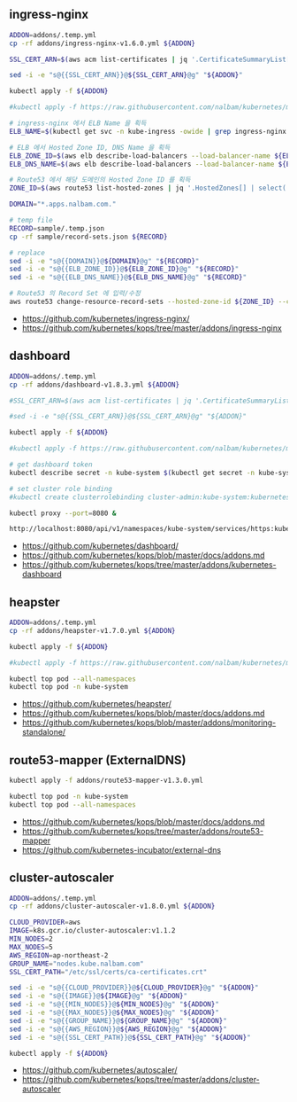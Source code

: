 ## ingress-nginx
```bash
ADDON=addons/.temp.yml
cp -rf addons/ingress-nginx-v1.6.0.yml ${ADDON}

SSL_CERT_ARN=$(aws acm list-certificates | jq '.CertificateSummaryList[] | select(.DomainName=="*.apps.nalbam.com")' | grep CertificateArn | cut -d'"' -f4)

sed -i -e "s@{{SSL_CERT_ARN}}@${SSL_CERT_ARN}@g" "${ADDON}"

kubectl apply -f ${ADDON}

#kubectl apply -f https://raw.githubusercontent.com/nalbam/kubernetes/master/addons/ingress-nginx-v1.6.0.yml

# ingress-nginx 에서 ELB Name 을 획득
ELB_NAME=$(kubectl get svc -n kube-ingress -owide | grep ingress-nginx | grep LoadBalancer | awk '{print $4}' | cut -d'-' -f1)

# ELB 에서 Hosted Zone ID, DNS Name 을 획득
ELB_ZONE_ID=$(aws elb describe-load-balancers --load-balancer-name ${ELB_NAME} | grep CanonicalHostedZoneNameID | cut -d'"' -f4)
ELB_DNS_NAME=$(aws elb describe-load-balancers --load-balancer-name ${ELB_NAME} | grep '"DNSName"' | cut -d'"' -f4)

# Route53 에서 해당 도메인의 Hosted Zone ID 를 획득
ZONE_ID=$(aws route53 list-hosted-zones | jq '.HostedZones[] | select(.Name=="nalbam.com.")' | grep '"Id"' | cut -d'"' -f4 | cut -d'/' -f3)

DOMAIN="*.apps.nalbam.com."

# temp file
RECORD=sample/.temp.json
cp -rf sample/record-sets.json ${RECORD}

# replace
sed -i -e "s@{{DOMAIN}}@${DOMAIN}@g" "${RECORD}"
sed -i -e "s@{{ELB_ZONE_ID}}@${ELB_ZONE_ID}@g" "${RECORD}"
sed -i -e "s@{{ELB_DNS_NAME}}@${ELB_DNS_NAME}@g" "${RECORD}"

# Route53 의 Record Set 에 입력/수정
aws route53 change-resource-record-sets --hosted-zone-id ${ZONE_ID} --change-batch file://./${RECORD}
```
* https://github.com/kubernetes/ingress-nginx/
* https://github.com/kubernetes/kops/tree/master/addons/ingress-nginx

## dashboard
```bash
ADDON=addons/.temp.yml
cp -rf addons/dashboard-v1.8.3.yml ${ADDON}

#SSL_CERT_ARN=$(aws acm list-certificates | jq '.CertificateSummaryList[] | select(.DomainName=="nalbam.com")' | grep CertificateArn | cut -d'"' -f4)

#sed -i -e "s@{{SSL_CERT_ARN}}@${SSL_CERT_ARN}@g" "${ADDON}"

kubectl apply -f ${ADDON}

#kubectl apply -f https://raw.githubusercontent.com/nalbam/kubernetes/master/addons/dashboard-v1.8.3.yml

# get dashboard token
kubectl describe secret -n kube-system $(kubectl get secret -n kube-system | grep kubernetes-dashboard-token | awk '{print $1}')

# set cluster role binding
#kubectl create clusterrolebinding cluster-admin:kube-system:kubernetes-dashboard --clusterrole=cluster-admin --serviceaccount=kube-system:kubernetes-dashboard

kubectl proxy --port=8080 &

http://localhost:8080/api/v1/namespaces/kube-system/services/https:kubernetes-dashboard:/proxy/
```
* https://github.com/kubernetes/dashboard/
* https://github.com/kubernetes/kops/blob/master/docs/addons.md
* https://github.com/kubernetes/kops/tree/master/addons/kubernetes-dashboard

## heapster
```bash
ADDON=addons/.temp.yml
cp -rf addons/heapster-v1.7.0.yml ${ADDON}

kubectl apply -f ${ADDON}

#kubectl apply -f https://raw.githubusercontent.com/nalbam/kubernetes/master/addons/heapster-v1.7.0.yml

kubectl top pod --all-namespaces
kubectl top pod -n kube-system
```
* https://github.com/kubernetes/heapster/
* https://github.com/kubernetes/kops/blob/master/docs/addons.md
* https://github.com/kubernetes/kops/blob/master/addons/monitoring-standalone/

## route53-mapper (ExternalDNS)
```bash
kubectl apply -f addons/route53-mapper-v1.3.0.yml

kubectl top pod -n kube-system
kubectl top pod --all-namespaces
```
* https://github.com/kubernetes/kops/blob/master/docs/addons.md
* https://github.com/kubernetes/kops/tree/master/addons/route53-mapper
* https://github.com/kubernetes-incubator/external-dns

## cluster-autoscaler
```bash
ADDON=addons/.temp.yml
cp -rf addons/cluster-autoscaler-v1.8.0.yml ${ADDON}

CLOUD_PROVIDER=aws
IMAGE=k8s.gcr.io/cluster-autoscaler:v1.1.2
MIN_NODES=2
MAX_NODES=5
AWS_REGION=ap-northeast-2
GROUP_NAME="nodes.kube.nalbam.com"
SSL_CERT_PATH="/etc/ssl/certs/ca-certificates.crt"

sed -i -e "s@{{CLOUD_PROVIDER}}@${CLOUD_PROVIDER}@g" "${ADDON}"
sed -i -e "s@{{IMAGE}}@${IMAGE}@g" "${ADDON}"
sed -i -e "s@{{MIN_NODES}}@${MIN_NODES}@g" "${ADDON}"
sed -i -e "s@{{MAX_NODES}}@${MAX_NODES}@g" "${ADDON}"
sed -i -e "s@{{GROUP_NAME}}@${GROUP_NAME}@g" "${ADDON}"
sed -i -e "s@{{AWS_REGION}}@${AWS_REGION}@g" "${ADDON}"
sed -i -e "s@{{SSL_CERT_PATH}}@${SSL_CERT_PATH}@g" "${ADDON}"

kubectl apply -f ${ADDON}
```
* https://github.com/kubernetes/autoscaler/
* https://github.com/kubernetes/kops/tree/master/addons/cluster-autoscaler
